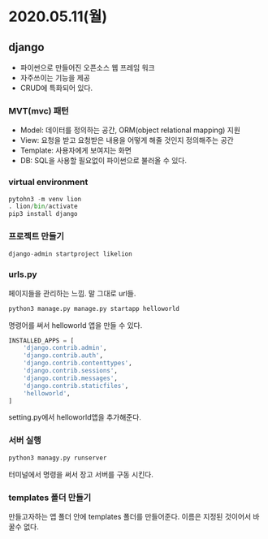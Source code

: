 # 2020.05.11(월)
## django
- 파이썬으로 만들어진 오픈소스 웹 프레임 워크
- 자주쓰이는 기능을 제공
- CRUD에 특화되어 있다. 

### MVT(mvc) 패턴
- Model: 데이터를 정의하는 공간, ORM(object relational mapping) 지원
- View: 요청을 받고 요청받은 내용을 어떻게 해줄 것인지 정의해주는 공간
- Template: 사용자에게 보여지는 화면
- DB: SQL을 사용할 필요없이 파이썬으로 불러올 수 있다. 

### virtual environment
```py
pytohn3 -m venv lion
. lion/bin/activate
pip3 install django
```

### 프로젝트 만들기
```py
django-admin startproject likelion
```

### urls.py
페이지들을 관리하는 느낌. 말 그대로 url들.
```py
python3 manage.py manage.py startapp helloworld
```
명령어를 써서 helloworld 앱을 만들 수 있다.
```py
INSTALLED_APPS = [
    'django.contrib.admin',
    'django.contrib.auth',
    'django.contrib.contenttypes',
    'django.contrib.sessions',
    'django.contrib.messages',
    'django.contrib.staticfiles',
    'helloworld',
]
```
setting.py에서 helloworld앱을 추가해준다.

### 서버 실행
```py
python3 managy.py runserver
```
터미널에서 명령을 써서 장고 서버를 구동 시킨다.

### templates 폴더 만들기
만들고자하는 앱 폴더 안에 templates 폴더를 만들어준다. 이름은 지정된 것이어서 바꿀수 없다.




